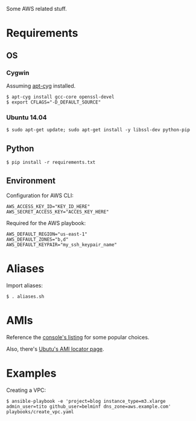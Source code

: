 Some AWS related stuff.

# Requirements
## OS
### Cygwin
Assuming [apt-cyg](https://github.com/transcode-open/apt-cyg) installed.

    $ apt-cyg install gcc-core openssl-devel
    $ export CFLAGS="-D_DEFAULT_SOURCE"

### Ubuntu 14.04
    $ sudo apt-get update; sudo apt-get install -y libssl-dev python-pip
    
## Python
    $ pip install -r requirements.txt

## Environment
Configuration for AWS CLI:

    AWS_ACCESS_KEY_ID="KEY_ID_HERE"
    AWS_SECRET_ACCESS_KEY="ACCES_KEY_HERE"

Required for the AWS playbook:

    AWS_DEFAULT_REGION="us-east-1"
    AWS_DEFAULT_ZONES="b,d"
    AWS_DEFAULT_KEYPAIR="my_ssh_keypair_name"

# Aliases
Import aliases:

    $ . aliases.sh

# AMIs
Reference the [console's listing](https://console.aws.amazon.com/ec2/v2/home?region=us-east-1#LaunchInstanceWizard:) for some popular choices.

Also, there's [Ubutu's AMI locator page](https://cloud-images.ubuntu.com/locator/ec2/).

# Examples

Creating a VPC:

    $ ansible-playbook -e 'project=blog instance_type=m3.xlarge admin_user=tito github_user=belminf dns_zone=aws.example.com' playbooks/create_vpc.yaml
